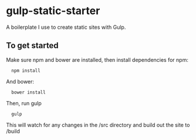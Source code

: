 # gulp-static-starter

A boilerplate I use to create static sites with Gulp.

## To get started

Make sure npm and bower are installed, then install dependencies for npm:

      npm install

And bower:

      bower install

Then, run gulp

      gulp

This will watch for any changes in the /src directory and build out the site to /build

